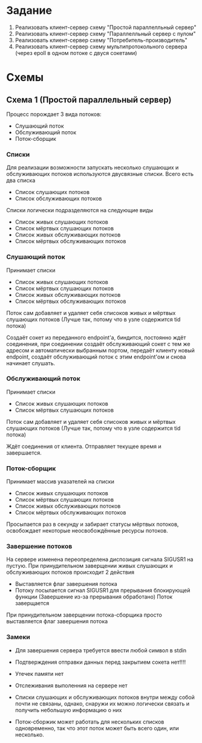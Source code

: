 # Задание
1) Реализовать клиент-сервер схему "Простой параллелльный сервер"
2) Реализовать клиент-сервер схему "Параллелльный сервер с пулом"
3) Реализовать клиент-сервер схему "Потребитель-производитель"
4) Реализовать клиент-сервер схему мультипротокольного сервера (через epoll в одном потоке с двуся сокетами)

# Схемы

## Схема 1 (Простой параллельный сервер)
Процесс порождает 3 вида потоков:
- Слушающий поток
- Обслуживающий поток
- Поток-сборщик

### Списки
Для реализации возможности запускать несколько слушающих и обслуживающих потоков используются двусвязные списки. 
Всего есть два списка
- Список слушающих потоков
- Список обслуживающих потоков

Списки логически подразделяются на следующие виды 
- Список живых слушающих потоков
- Список мёртвых слушающих потоков
- Список живых обслуживающих потоков
- Список мёртвых обслуживающих потоков

### Слушающий поток
Принимает списки 
- Список живых слушающих потоков
- Список мёртвых слушающих потоков
- Список живых обслуживающих потоков
- Список мёртвых обслуживающих потоков

Поток сам добавляет и удаляет себя списоков живых и мёртвых слушающих потоков (Лучше так, потому что в узле содержится tid потока)

Создаёт сокет из переданного endpoint'a, биндится, постоянно ждёт соединения, при соединении создаёт обслуживающий сокет с тем же адресом и автоматически выбранным портом, передаёт клиенту новый endpoint, создаёт обслуживающий поток с этим endpoint'ом и снова начинает слушать.

### Обслуживающий поток
Принимает списки 
- Список живых слушающих потоков
- Список мёртвых слушающих потоков

Поток сам добавляет и удаляет себя списоков живых и мёртвых слушающих потоков (Лучше так, потому что в узле содержится tid потока)

Ждёт соединения от клиента. Отправляет текущее время и завершается.

### Поток-сборщик

Принимает массив указателей на списки 
- Список живых слушающих потоков
- Список мёртвых слушающих потоков
- Список живых обслуживающих потоков
- Список мёртвых обслуживающих потоков

Просыпается раз в секунду и забирает статусы мёртвых потоков, освобождает некоторые неосвобождённые ресурсы потоков.

### Завершение потоков
На сервере изменена переопределена диспозиция сигнала SIGUSR1 на пустую.
При принудительном заверщении живых слушающих и обслуживающих потоков происходит 2 действия
- Выставляется флаг завершения потока
- Потоку посылается сигнал SIGUSR1 для прерывания блокирующей функции (Завершение из-за прерывания обработано)
Поток заверщается

При принудительном заверщении потока-сборщика просто выставляется флаг завершения потока

### Замеки
- Для завершения сервера требуется ввести любой символ в stdin
- Подтверждения отправки данных перед закрытием сокета нет!!!!
- Утечек памяти нет
- Отслеживания выполенния на сервере нет

- Списки слушающих и обслуживающих потоков внутри между собой почти не связаны, однако, снаружи их можно логически связать и получить небольшую информацию о них
- Поток-сборжик может работать для нескольких списков одновременно, так что этот поток может быть всего один, или несколько.